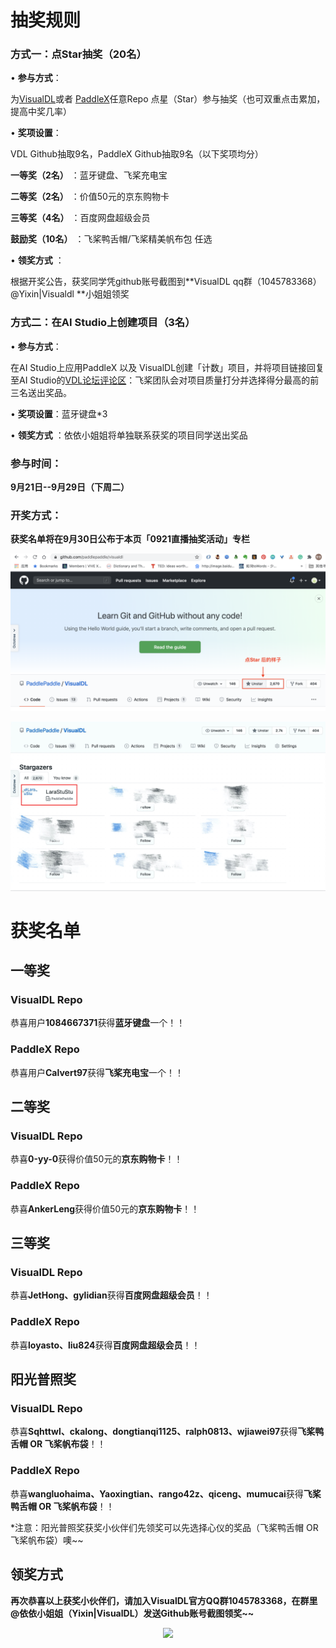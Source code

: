 # **抽奖规则**

 

### **方式一：点Star抽奖（20名）**

•     **参与方式**：

为[VisualDL](https://github.com/PaddlePaddle/VisualDL)或者 [PaddleX](https://github.com/PaddlePaddle/PaddleX)任意Repo 点星（Star）参与抽奖（也可双重点击累加，提高中奖几率）

•     **奖项设置**：

VDL Github抽取9名，PaddleX Github抽取9名（以下奖项均分）

**一等奖（2名）** ：蓝牙键盘、飞桨充电宝

**二等奖（2名）** ：价值50元的京东购物卡

**三等奖（4名）** ：百度网盘超级会员

**鼓励奖（10名）** ：飞桨鸭舌帽/飞桨精美帆布包 任选

•     **领奖方式** ：

根据开奖公告，获奖同学凭github账号截图到**VisualDL qq群（1045783368）@Yixin|Visualdl **小姐姐领奖



### **方式二：在AI Studio上创建项目（3名）**

 

•     **参与方式**：

在AI Studio上应用PaddleX 以及 VisualDL创建「计数」项目，并将项目链接回复至AI Studio的[VDL论坛评论区](https://ai.baidu.com/forum/topic/show/960053)：飞桨团队会对项目质量打分并选择得分最高的前三名送出奖品。

•     **奖项设置**：蓝牙键盘*3

•     **领奖方式** ：依依小姐姐将单独联系获奖的项目同学送出奖品

  

### **参与时间**：

**9月21日--9月29日（下周二）**



### **开奖方式**：

**获奖名单将在9月30日公布于本页「0921直播抽奖活动」专栏**



![Star示意](./imgs/star.png)

![Star后ID呈现](./imgs/ID.jpg)


# 获奖名单

## 一等奖

### VisualDL Repo

恭喜用户**1084667371**获得**蓝牙键盘**一个！！

### PaddleX Repo

恭喜用户**Calvert97**获得**飞桨充电宝**一个！！



## 二等奖

### VisualDL Repo

恭喜**0-yy-0**获得价值50元的**京东购物卡**！！

### PaddleX Repo

恭喜**AnkerLeng**获得价值50元的**京东购物卡**！！



## 三等奖

### VisualDL Repo

恭喜**JetHong、gylidian**获得**百度网盘超级会员**！！

### PaddleX Repo

恭喜**loyasto、liu824**获得**百度网盘超级会员**！！



## 阳光普照奖

### VisualDL Repo

恭喜**Sqhttwl、ckalong、dongtianqi1125、ralph0813、wjiawei97**获得**飞桨鸭舌帽 OR 飞桨帆布袋**！！

### PaddleX Repo

恭喜**wangluohaima、Yaoxingtian、rango42z、qiceng、mumucai**获得**飞桨鸭舌帽 OR 飞桨帆布袋**！！

*注意：阳光普照奖获奖小伙伴们先领奖可以先选择心仪的奖品（飞桨鸭舌帽 OR 飞桨帆布袋）噢~~



## 领奖方式

**再次恭喜以上获奖小伙伴们，请加入VisualDL官方QQ群1045783368，在群里@依依小姐姐（Yixin|VisualDL）发送Github账号截图领奖~~**

<p align="center">
<img src="https://user-images.githubusercontent.com/48054808/82522691-c2758680-9b5c-11ea-9aee-fca994aba175.png" width="20%"/>
</p>


 

